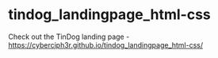 # tindog_landingpage_html-css


Check out the TinDog landing page - https://cyberciph3r.github.io/tindog_landingpage_html-css/
